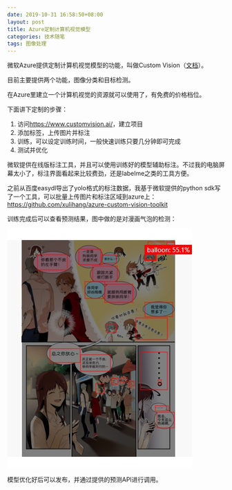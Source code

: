 ```yaml
---
date: 2019-10-31 16:58:50+08:00
layout: post
title: Azure定制计算机视觉模型
categories: 技术随笔
tags: 图像处理
---
```


微软Azure提供定制计算机视觉模型的功能，叫做Custom Vision（[文档](https://docs.microsoft.com/en-us/azure/cognitive-services/custom-vision-service/home)）。

目前主要提供两个功能，图像分类和目标检测。

在Azure里建立一个计算机视觉的资源就可以使用了，有免费的价格档位。

下面讲下定制的步骤：

1. 访问<https://www.customvision.ai/>，建立项目
2. 添加标签，上传图片并标注
3. 训练，可以设定训练时间，一般快速训练只要几分钟即可完成
4. 测试并优化

微软提供在线版标注工具，并且可以使用训练好的模型辅助标注。不过我的电脑屏幕太小了，标注界面看起来比较费劲，还是labelme之类的工具方便。

之前从百度easydl导出了yolo格式的标注数据，我基于微软提供的python sdk写了一个工具，可以批量上传图片和标注区域到azure上：<https://github.com/xulihang/azure-custom-vision-toolkit>

训练完成后可以查看预测结果，图中做的是对漫画气泡的检测：

![](/album/comics/balloon_detection_azure_test.jpg)

模型优化好后可以发布，并通过提供的预测API进行调用。










